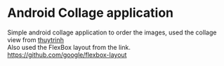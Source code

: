 # Android Collage application 
Simple android collage application to order the images, used the collage view from <a href="https://github.com/thuytrinh/android-collage-views"> thuytrinh</a>
<br>Also used the FlexBox layout from the link.
https://github.com/google/flexbox-layout
